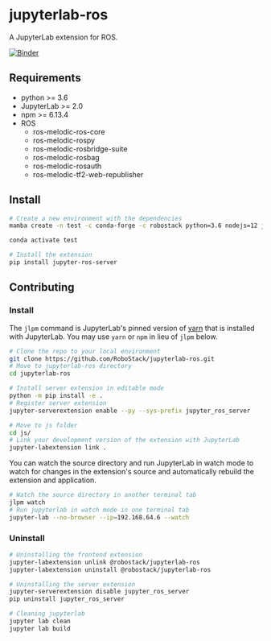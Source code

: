 # jupyterlab-ros

A JupyterLab extension for ROS.

[![Binder](https://mybinder.org/badge_logo.svg)](https://mybinder.org/v2/gh/RoboStack/jupyterlab-ros/master?urlpath=lab/tree/examples)

## Requirements

* python >= 3.6
* JupyterLab >= 2.0
* npm >= 6.13.4
* ROS
    * ros-melodic-ros-core
    * ros-melodic-rospy
    * ros-melodic-rosbridge-suite
    * ros-melodic-rosbag
    * ros-melodic-rosauth
    * ros-melodic-tf2-web-republisher

## Install

```bash
# Create a new environment with the dependencies
mamba create -n test -c conda-forge -c robostack python=3.6 nodejs=12 jupyterlab ros-melodic-ros-core ros-melodic-rosauth ros-melodic-rospy ros-melodic-rosbridge-suite ros-melodic-rosbag ros-melodic-tf2-web-republisher

conda activate test

# Install the extension
pip install jupyter-ros-server
```

## Contributing

### Install

The `jlpm` command is JupyterLab's pinned version of
[yarn](https://yarnpkg.com/) that is installed with JupyterLab. You may use
`yarn` or `npm` in lieu of `jlpm` below.

```bash
# Clone the repo to your local environment
git clone https://github.com/RoboStack/jupyterlab-ros.git
# Move to jupyterlab-ros directory
cd jupyterlab-ros

# Install server extension in editable mode
python -m pip install -e .
# Register server extension
jupyter-serverextension enable --py --sys-prefix jupyter_ros_server

# Move to js folder
cd js/
# Link your development version of the extension with JupyterLab
jupyter-labextension link .
```

You can watch the source directory and run JupyterLab in watch mode to watch for changes in the extension's source and automatically rebuild the extension and application.

```bash
# Watch the source directory in another terminal tab
jlpm watch
# Run jupyterlab in watch mode in one terminal tab
jupyter-lab --no-browser --ip=192.168.64.6 --watch
```

### Uninstall

```bash
# Uninstalling the frontend extension
jupyter-labextension unlink @robostack/jupyterlab-ros
jupyter-labextension uninstall @robostack/jupyterlab-ros

# Uninstalling the server extension
jupyter-serverextension disable jupyter_ros_server
pip uninstall jupyter_ros_server

# Cleaning jupyterlab
jupyter lab clean
jupyter lab build
```